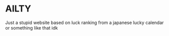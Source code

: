# AILTY
Just a stupid website based on luck ranking from a japanese lucky calendar or something like that idk
